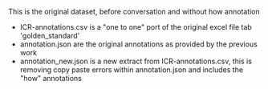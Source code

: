 This is the original dataset, before conversation and without how annotation


- ICR-annotations.csv is a "one to one" port of the original excel file tab 'golden_standard'
- annotation.json are the original annotations as provided by the previous work
- annotation_new.json is a new extract from ICR-annotations.csv, this is removing copy paste errors within annotation.json and includes the "how" annotations